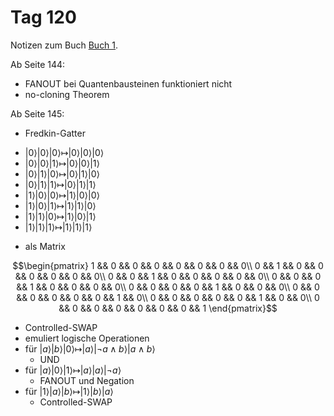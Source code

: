 # Tag 120

Notizen zum Buch [Buch 1](../Buch1.md).

Ab Seite 144:
* FANOUT bei Quantenbausteinen funktioniert nicht
* no-cloning Theorem

Ab Seite 145:
* Fredkin-Gatter
 - $|0\rangle |0\rangle |0\rangle \longmapsto |0\rangle |0\rangle |0\rangle$
 - $|0\rangle |0\rangle |1\rangle \longmapsto |0\rangle |0\rangle |1\rangle$
 - $|0\rangle |1\rangle |0\rangle \longmapsto |0\rangle |1\rangle |0\rangle$
 - $|0\rangle |1\rangle |1\rangle \longmapsto |0\rangle |1\rangle |1\rangle$
 - $|1\rangle |0\rangle |0\rangle \longmapsto |1\rangle |0\rangle |0\rangle$
 - $|1\rangle |0\rangle |1\rangle \longmapsto |1\rangle |1\rangle |0\rangle$
 - $|1\rangle |1\rangle |0\rangle \longmapsto |1\rangle |0\rangle |1\rangle$
 - $|1\rangle |1\rangle |1\rangle \longmapsto |1\rangle |1\rangle |1\rangle$

* als Matrix
```math
\begin{pmatrix}
1 && 0 && 0 && 0 && 0 && 0 && 0 && 0\\
0 && 1 && 0 && 0 && 0 && 0 && 0 && 0\\
0 && 0 && 1 && 0 && 0 && 0 && 0 && 0\\
0 && 0 && 0 && 1 && 0 && 0 && 0 && 0\\
0 && 0 && 0 && 0 && 1 && 0 && 0 && 0\\
0 && 0 && 0 && 0 && 0 && 0 && 1 && 0\\
0 && 0 && 0 && 0 && 0 && 1 && 0 && 0\\
0 && 0 && 0 && 0 && 0 && 0 && 0 && 1
\end{pmatrix}
```
* Controlled-SWAP
* emuliert logische Operationen
* für $|a\rangle |b\rangle |0\rangle \longmapsto |a\rangle |\lnot a \land b\rangle |a \land b\rangle$
  - UND
* für $|a\rangle |0\rangle |1\rangle \longmapsto |a\rangle |a\rangle |\lnot a\rangle$
  - FANOUT und Negation
* für $|1\rangle |a\rangle |b\rangle \longmapsto |1\rangle |b\rangle |a\rangle$
  - Controlled-SWAP
